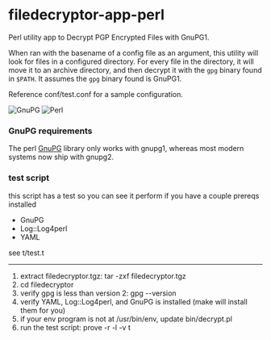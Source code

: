 # filedecryptor-app-perl

Perl utility app to Decrypt PGP Encrypted Files with GnuPG1.

When ran with the basename of a config file as an argument, this utility will look for files in a configured directory. For every file in the directory, it will move it to an archive directory, and then decrypt it with the `gpg` binary found in `$PATH`. It assumes the `gpg` binary found is GnuPG1.

Reference conf/test.conf for a sample configuration.

![GnuPG](//upload.wikimedia.org/wikipedia/commons/a/a3/GnuPG-Logo.svg)  ![Perl](//upload.wikimedia.org/wikipedia/en/a/a4/Onion_64x64.png)

### GnuPG requirements

The perl [GnuPG](https://metacpan.org/pod/GnuPG) library only works with gnupg1, whereas most modern systems now ship with gnupg2.

### test script

this script has a test so you can see it perform if you have a couple prereqs installed
* GnuPG
* Log::Log4perl
* YAML

see t/test.t

---

1. extract filedecryptor.tgz: tar -zxf filedecryptor.tgz
1. cd filedecryptor
1. verify gpg is less than version 2: gpg --version
1. verify YAML, Log::Log4perl, and GnuPG is installed (make will install them for you)
1. if your env program is not at /usr/bin/env, update bin/decrypt.pl
1. run the test script: prove -r -l -v t

